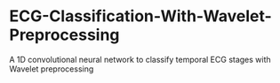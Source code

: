 # ECG-Classification-With-Wavelet-Preprocessing
A 1D convolutional neural network to classify temporal ECG stages with Wavelet preprocessing
